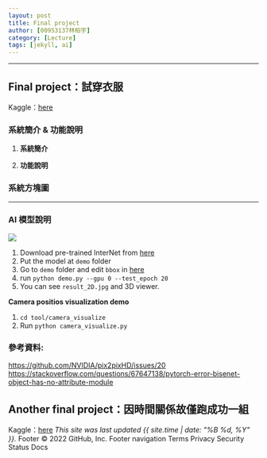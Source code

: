 ```yaml
---
layout: post
title: Final project 
author: [00953137林柏宇]
category: [Lecture]
tags: [jekyll, ai]
---
```

---
## Final project：試穿衣服
Kaggle：[here](https://www.kaggle.com/code/naruto00953137/deepfashion-tryon)
### 系統簡介 & 功能說明
1. **系統簡介**

2. **功能說明**  

### 系統方塊圖

---
### AI 模型說明
<!-- <iframe width="835" height="470" src="https://www.youtube.com/embed/DtzN5vtEgOk" 
title="RL-Robocar" frameborder="0" allow="accelerometer; autoplay; clipboard-write; encrypted-media; gyroscope; picture-in-picture" allowfullscreen></iframe>  -->

![](https://www.kaggleusercontent.com/kf/43838151/eyJhbGciOiJkaXIiLCJlbmMiOiJBMTI4Q0JDLUhTMjU2In0..r1ySQ5QYthK_W6gIqKhasg.nChP9zJoKfB93pwEbzBTZTgDOdaU7PCysXVD_n2iX_aMTpzx0EIIqptSvcU_x3pVHdJZcNKIRVXMLwkfnffqqFSZeGsRpRPzEiJHArdb3wZ8k0MWX_OKx_-isntaAgLCuCU_mX4DdJVp4-FsBKvuzElDcSaA1G7eaYS_EA2YD745fNd3Y55loEfzIpoMvIXf3OuzcLHl0n9IlWyt2Kd5H5Lp7I6AHo-zQX7z0KA99ndTRoHRkuw1XKI4pgFvUwHOh7fa5RjrQpCFY_AwXkAc3tA59A-1UFuViazH8Asqfot5pVf8V-kh4p9WSYV5IbrOfePj6FYfiTo3WbD6ogmQ1i3xKqecTGkh3_zVNjz39HFo6TaLmxW7blei8-H6arOk661Dx2pJ1jsKLWGQSM4PexjgkFUOoA5JDsy4hKWoOWIfyG_JoF2oOhPruidct-IFbDlNuFABM4m2dHvUz_qUHNkwdN0FpWjIIY6cCWtWZjl1TQQyurXa4uzx66vBkchNe5hq1Nq28SvgTveSaHg-_EeoIfq156gQR9Nt4Vqlr4XAjBpk2sezqs6CYElI8dJ90SE6qNAyii4ytSbGWC6p10Tf_32S6gG2iCK3Q-cj_8HZaBrdBW3YssLhXoESGEqzh1-iWUAGaHx8B6_DmyyusfNoaiafGs91uS2NpX6BL-k.VRXhffIrCyqZ6bzu4zBiKw/__results___files/__results___21_0.jpg) 
<!-- https://github.com/rkuo2000/AI-course/blob/gh-pages/images/stock_dqn.png?raw=true -->

1. Download pre-trained InterNet from [here](https://drive.google.com/drive/folders/1BET1f5p2-1OBOz6aNLuPBAVs_9NLz5Jo?usp=sharing)
2. Put the model at `demo` folder
3. Go to `demo` folder and edit `bbox` in [here](https://github.com/facebookresearch/InterHand2.6M/blob/5de679e614151ccfd140f0f20cc08a5f94d4b147/demo/demo.py#L74)
4. run `python demo.py --gpu 0 --test_epoch 20`
5. You can see `result_2D.jpg` and 3D viewer.

**Camera positios visualization demo**
1. `cd tool/camera_visualize`
2. Run `python camera_visualize.py`

### 參考資料:
https://github.com/NVIDIA/pix2pixHD/issues/20 
https://stackoverflow.com/questions/67647138/pytorch-error-bisenet-object-has-no-attribute-module

## Another final project：因時間關係故僅跑成功一組
Kaggle：[here](https://www.kaggle.com/code/naruto00953137/stock-dqn)
*This site was last updated {{ site.time | date: "%B %d, %Y" }}.*
Footer
© 2022 GitHub, Inc.
Footer navigation
Terms
Privacy
Security
Status
Docs
